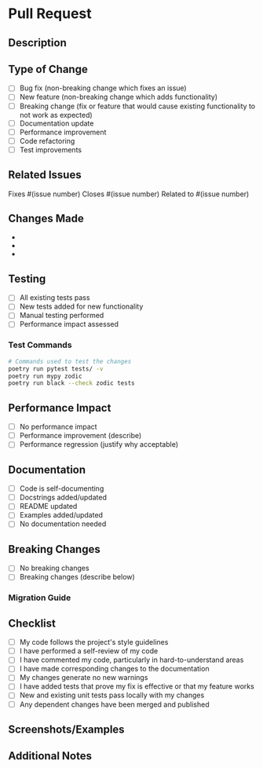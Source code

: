 # Pull Request

## Description
<!-- Provide a brief description of the changes in this PR -->

## Type of Change
<!-- Mark the relevant option with an "x" -->
- [ ] Bug fix (non-breaking change which fixes an issue)
- [ ] New feature (non-breaking change which adds functionality)
- [ ] Breaking change (fix or feature that would cause existing functionality to not work as expected)
- [ ] Documentation update
- [ ] Performance improvement
- [ ] Code refactoring
- [ ] Test improvements

## Related Issues
<!-- Link to any related issues -->
Fixes #(issue number)
Closes #(issue number)
Related to #(issue number)

## Changes Made
<!-- List the specific changes made in this PR -->
- 
- 
- 

## Testing
<!-- Describe the tests you ran to verify your changes -->
- [ ] All existing tests pass
- [ ] New tests added for new functionality
- [ ] Manual testing performed
- [ ] Performance impact assessed

### Test Commands
```bash
# Commands used to test the changes
poetry run pytest tests/ -v
poetry run mypy zodic
poetry run black --check zodic tests
```

## Performance Impact
<!-- If applicable, describe any performance implications -->
- [ ] No performance impact
- [ ] Performance improvement (describe)
- [ ] Performance regression (justify why acceptable)

## Documentation
<!-- Check all that apply -->
- [ ] Code is self-documenting
- [ ] Docstrings added/updated
- [ ] README updated
- [ ] Examples added/updated
- [ ] No documentation needed

## Breaking Changes
<!-- If this is a breaking change, describe what breaks and how to migrate -->
- [ ] No breaking changes
- [ ] Breaking changes (describe below)

### Migration Guide
<!-- If breaking changes, provide migration instructions -->

## Checklist
<!-- Mark completed items with an "x" -->
- [ ] My code follows the project's style guidelines
- [ ] I have performed a self-review of my code
- [ ] I have commented my code, particularly in hard-to-understand areas
- [ ] I have made corresponding changes to the documentation
- [ ] My changes generate no new warnings
- [ ] I have added tests that prove my fix is effective or that my feature works
- [ ] New and existing unit tests pass locally with my changes
- [ ] Any dependent changes have been merged and published

## Screenshots/Examples
<!-- If applicable, add screenshots or code examples -->

## Additional Notes
<!-- Any additional information that reviewers should know -->